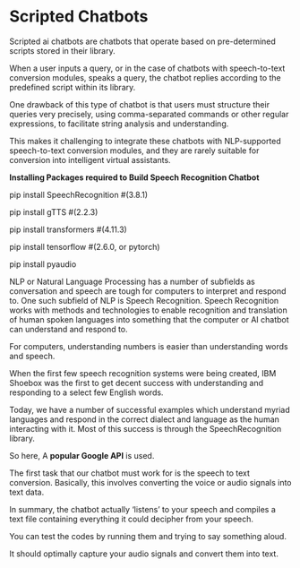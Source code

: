 # Scripted Chatbots

Scripted ai chatbots are chatbots that operate based on pre-determined scripts stored in their library. 

When a user inputs a query, or in the case of chatbots with speech-to-text conversion modules, speaks a query, the chatbot replies according to the predefined script within its library. 

One drawback of this type of chatbot is that users must structure their queries very precisely, using comma-separated commands or other regular expressions, to facilitate string analysis and understanding. 

This makes it challenging to integrate these chatbots with NLP-supported speech-to-text conversion modules, and they are rarely suitable for conversion into intelligent virtual assistants.

**Installing Packages required to Build Speech Recognition Chatbot**

pip install SpeechRecognition  #(3.8.1)

pip install gTTS  #(2.2.3)

pip install transformers  #(4.11.3)

pip install tensorflow #(2.6.0, or pytorch)

pip install pyaudio

NLP or Natural Language Processing has a number of subfields as conversation and speech are tough for computers to interpret and respond to. One such subfield of NLP is Speech Recognition. 
Speech Recognition works with methods and technologies to enable recognition and translation of human spoken languages into something that the computer or AI chatbot can understand and respond to.

For computers, understanding numbers is easier than understanding words and speech. 

When the first few speech recognition systems were being created, IBM Shoebox was the first to get decent success with understanding and responding to a select few English words. 

Today, we have a number of successful examples which understand myriad languages and respond in the correct dialect and language as the human interacting with it. Most of this success is through the SpeechRecognition library.

So here, A **popular Google API** is used.

The first task that our chatbot must work for is the speech to text conversion. Basically, this involves converting the voice or audio signals into text data. 

In summary, the chatbot actually ‘listens’ to your speech and compiles a text file containing everything it could decipher from your speech. 

You can test the codes by running them and trying to say something aloud. 

It should optimally capture your audio signals and convert them into text.

